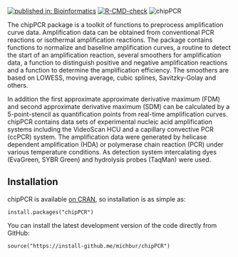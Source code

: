 [![published in: Bioinformatics](https://img.shields.io/badge/published%20in-Bioinformatics-ff69b4.svg?style=flat)](https://doi.org/10.1093/bioinformatics/btv205)
[![R-CMD-check](https://github.com/PCRuniversum/chipPCR/workflows/R-CMD-check/badge.svg)](https://github.com/PCRuniversum/chipPCR/actions)
![chipPCR](https://github.com/PCRuniversum/chipPCR/blob/master/vignettes/logo.png)

The chipPCR package is a toolkit of functions to preprocess 
amplification curve data. Amplification data can be obtained from 
conventional PCR reactions or isothermal amplification reactions. The 
package contains functions to normalize and baseline amplification curves, 
a routine to detect the start of an amplification reaction, several 
smoothers for amplification data, a function to distinguish positive and 
negative amplification reactions and a function to determine the 
amplification efficiency. The smoothers are based on LOWESS, moving 
average, cubic splines, Savitzky-Golay and others.

In addition the first 
approximate approximate derivative maximum (FDM) and second approximate 
derivative maximum (SDM) can be calculated by a 5-point-stencil as 
quantification points from real-time amplification curves. chipPCR contains 
data sets of experimental nucleic acid amplification systems including the 
VideoScan HCU and a capillary convective PCR (ccPCR) system. The 
amplification data were generated by helicase dependent amplification (HDA) 
or polymerase chain reaction (PCR) under various temperature conditions. As 
detection system intercalating dyes (EvaGreen, SYBR Green) and hydrolysis 
probes (TaqMan) were used.

Installation
------------

chipPCR is available [on CRAN](http://cran.r-project.org/web/packages/chipPCR/), so installation is as simple as:

```
install.packages("chipPCR")
```

You can install the latest development version of the code directly from GitHub:

```
source("https://install-github.me/michbur/chipPCR")
```

